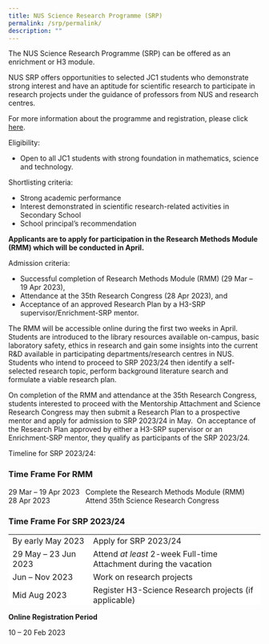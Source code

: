 ```yaml
---
title: NUS Science Research Programme (SRP)
permalink: /srp/permalink/
description: ""
---
```

The NUS Science Research Programme (SRP) can be offered as an enrichment or H3 module.

NUS SRP offers opportunities to selected JC1 students who demonstrate strong interest and have an aptitude for scientific research to participate in research projects under the guidance of professors from NUS and research centres.

For more information about the programme and registration, please click [here](https://nanyangjc.moe.edu.sg/wp-content/uploads/2022/01/INFORMATION_SHEET_SRP2023-for-students.pdf).

Eligibility:

*   Open to all JC1 students with strong foundation in mathematics, science and technology.

Shortlisting criteria:

*   Strong academic performance
*   Interest demonstrated in scientific research-related activities in Secondary School
*   School principal’s recommendation

**Applicants are to apply for participation in the Research Methods Module (RMM) which will be conducted in April.**

Admission criteria:

*   Successful completion of Research Methods Module (RMM) (29 Mar – 19 Apr 2023),
*   Attendance at the 35th Research Congress (28 Apr 2023), and
*   Acceptance of an approved Research Plan by a H3-SRP supervisor/Enrichment-SRP mentor.

The RMM will be accessible online during the first two weeks in April.  Students are introduced to the library resources available on-campus, basic laboratory safety, ethics in research and gain some insights into the current R&D available in participating departments/research centres in NUS.  Students who intend to proceed to SRP 2023/24 then identify a self-selected research topic, perform background literature search and formulate a viable research plan.

On completion of the RMM and attendance at the 35th Research Congress, students interested to proceed with the Mentorship Attachment and Science Research Congress may then submit a Research Plan to a prospective mentor and apply for admission to SRP 2023/24 in May.  On acceptance of the Research Plan approved by either a H3-SRP supervisor or an Enrichment-SRP mentor, they qualify as participants of the SRP 2023/24.

Timeline for SRP 2023/24:

### Time Frame For RMM

29 Mar – 19 Apr 2023   Complete the Research Methods Module (RMM)  
28 Apr 2023                  Attend 35th Science Research Congress

### Time Frame For SRP 2023/24

<table style="height: 140px; width: 100%; border-collapse: collapse; border-color: #ffffff; background-color: #ffffff;"><tbody><tr style="height: 20px;"><td style="width: 32.0158%; height: 20px; border-style: none; background-color: #ffffff; border-color: #ffffff; text-align: left;">By early May 2023</td><td style="width: 67.9842%; height: 20px; border-style: none; background-color: #ffffff; border-color: #ffffff; text-align: left;">Apply for SRP 2023/24</td></tr><tr style="height: 20px;"><td style="width: 32.0158%; height: 20px; border-style: none; background-color: #ffffff; border-color: #ffffff; text-align: left;">29 May – 23 Jun 2023</td><td style="width: 67.9842%; height: 20px; border-style: none; background-color: #ffffff; border-color: #ffffff; text-align: left;">Attend<em> at least </em>2-week Full-time Attachment during the vacation</td></tr><tr style="height: 20px;"><td style="width: 32.0158%; height: 20px; border-style: none; background-color: #ffffff; border-color: #ffffff; text-align: left;">Jun – Nov 2023</td><td style="width: 67.9842%; height: 20px; border-style: none; background-color: #ffffff; border-color: #ffffff; text-align: left;">Work on research projects</td></tr><tr style="height: 20px;"><td style="width: 32.0158%; height: 20px; border-style: none; background-color: #ffffff; border-color: #ffffff; text-align: left;">Mid Aug 2023</td><td style="width: 67.9842%; height: 20px; border-style: none; background-color: #ffffff; border-color: #ffffff; text-align: left;">Register H3-Science Research projects (if applicable)</td></tr><tr style="height: 20px;"><td style="width: 32.0158%; height: 20px; border-style: none; background-color: #ffffff; border-color: #ffffff; text-align: left;">Mid Jan 2024</td><td style="width: 67.9842%; height: 20px; border-style: none; background-color: #ffffff; border-color: #ffffff; text-align: left;">Submit H3- and Enrichment-SRP scientific papers &amp; abstracts</td></tr><tr style="height: 20px;"><td style="width: 32.0158%; height: 20px; border-style: none; background-color: #ffffff; border-color: #ffffff; text-align: left;">Late Feb 2024</td><td style="width: 67.9842%; height: 20px; border-style: none; background-color: #ffffff; border-color: #ffffff; text-align: left;">Oral Defence by H3-SRPians 2023/24</td></tr><tr style="height: 20px;"><td style="width: 32.0158%; height: 20px; border-style: none; background-color: #ffffff; border-color: #ffffff; text-align: left;">Late Apr 2024</td><td style="width: 67.9842%; height: 20px; border-style: none; background-color: #ffffff; border-color: #ffffff; text-align: left;">Poster Presentations by Enrichment-SRPians 2023/24 at the 36<sup>th</sup> Science Research Congress</td></tr></tbody></table>

**Online Registration Period**

10 – 20 Feb 2023